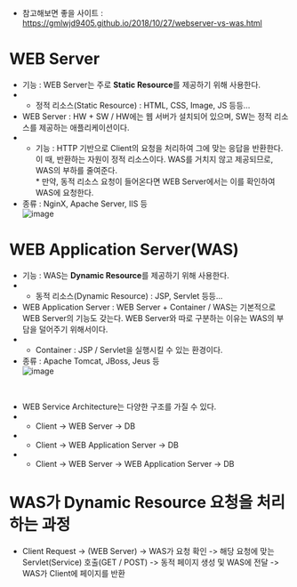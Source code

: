 * 참고해보면 좋을 사이트 : https://gmlwjd9405.github.io/2018/10/27/webserver-vs-was.html </br>

WEB Server
==========
* 기능 : WEB Server는 주로 <b>Static Resource</b>를 제공하기 위해 사용한다.
* * 정적 리소스(Static Resource) : HTML, CSS, Image, JS 등등...
* WEB Server : HW + SW / HW에는 웹 서버가 설치되어 있으며, SW는 정적 리소스를 제공하는 애플리케이션이다.
* * 기능 : HTTP 기반으로 Client의 요청을 처리하여 그에 맞는 응답을 반환한다. 이 때, 반환하는 자원이 정적 리소스이다. WAS를 거치지 않고 제공되므로, WAS의 부하를 줄여준다.</br>
\* 만약, 동적 리소스 요청이 들어온다면 WEB Server에서는 이를 확인하여 WAS에 요청한다.
* 종류 : NginX, Apache Server, IIS 등</br>
![image](https://user-images.githubusercontent.com/70207093/156868339-b55aecad-d370-439c-b612-07cc139b9413.png)

WEB Application Server(WAS)
===========================
* 기능 : WAS는 <b>Dynamic Resource</b>를 제공하기 위해 사용한다.
* * 동적 리소스(Dynamic Resource) : JSP, Servlet 등등...
* WEB Application Server : WEB Server + Container / WAS는 기본적으로 WEB Server의 기능도 갖는다. WEB Server와 따로 구분하는 이유는 WAS의 부담을 덜어주기 위해서이다.
* * Container : JSP / Servlet을 실행시킬 수 있는 환경이다.
* 종류 : Apache Tomcat, JBoss, Jeus 등</br>
![image](https://user-images.githubusercontent.com/70207093/156868629-82c3bd28-6fa1-428f-b2c7-69c9b6733ecc.png)
</br>

* WEB Service Architecture는 다양한 구조를 가질 수 있다.
* * Client -> WEB Server -> DB
* * Client -> WEB Application Server -> DB
* * Client -> WEB Server -> WEB Application Server -> DB

WAS가 Dynamic Resource 요청을 처리하는 과정
=====================================
* Client Request -> (WEB Server) -> WAS가 요청 확인 -> 해당 요청에 맞는 Servlet(Service) 호출(GET / POST) -> 동적 페이지 생성 및 WAS에 전달 -> WAS가 Client에 페이지를 반환
